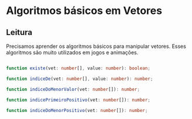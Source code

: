 # Algoritmos básicos em Vetores

## Leitura

Precisamos aprender os algoritmos básicos para manipular vetores. Esses algoritmos são muito utilizados em jogos e animações.

```typescript

function existe(vet: number[], value: number): boolean;

function indiceDe(vet: number[], value: number): number;

function indiceDoMenorValor(vet: number[]): number;

function indicePrimeiroPositivo(vet: number[]): number;

function indiceDoMenorPositivo(vet: number[]): number;

```
